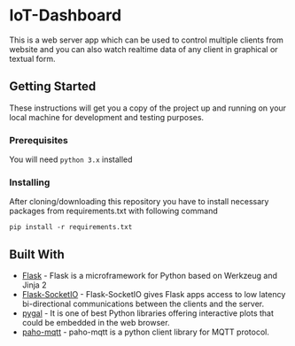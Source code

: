# IoT-Dashboard
This is a web server app which can be used to control multiple clients from website and you can also watch realtime data of any client in graphical or textual form.

## Getting Started
These instructions will get you a copy of the project up and running on your local machine for development and testing purposes.


### Prerequisites

You will need `python 3.x` installed

### Installing

After cloning/downloading this repository you have to install necessary packages from requirements.txt with following command

```
pip install -r requirements.txt
```



## Built With

* [Flask](http://flask.pocoo.org/) -  Flask is a microframework for Python based on Werkzeug and Jinja 2
* [Flask-SocketIO](https://flask-socketio.readthedocs.io/en/latest/) - Flask-SocketIO gives Flask apps access to low latency bi-directional communications between the clients and the server.
* [pygal](http://pygal.org/en/stable/) - It is one of best Python libraries offering interactive plots that could be embedded in the web browser.
* [paho-mqtt](https://www.eclipse.org/paho/clients/python/) -  paho-mqtt is a python client library for MQTT protocol.



